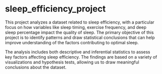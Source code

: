 # sleep_efficiency_project

This project analyzes a dataset related to sleep efficiency, with a particular focus on how variables like sleep timing, exercise frequency, and deep sleep percentage impact the quality of sleep. The primary objective of this project is to identify patterns and draw statistical conclusions that can help improve understanding of the factors contributing to optimal sleep.

The analysis includes both descriptive and inferential statistics to assess key factors affecting sleep efficiency. The findings are based on a variety of visualizations and hypothesis tests, allowing us to draw meaningful conclusions about the dataset.
